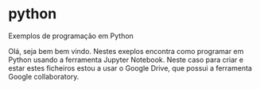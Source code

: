 # python
Exemplos de programação em Python

Olá, seja bem bem vindo.
Nestes exeplos encontra como programar em Python usando a ferramenta Jupyter Notebook. 
Neste caso para criar e estar estes ficheiros estou a usar o Google Drive, que possui a ferramenta Google collaboratory. 
